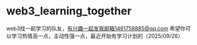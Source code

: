 # web3_learning_together
web3找一起学习的队友，有兴趣一起发我邮箱1481758885@qq.com
希望你可以学习热情高一点，主动性强一点，最近开始有学习计划的（2025/09/26）
